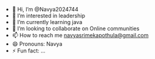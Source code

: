 - 👋 Hi, I’m @Navya2024744
- 👀 I’m interested in leadership
- 🌱 I’m currently learning java
- 💞️ I’m looking to collaborate on Online communities
- 📫 How to reach me navyasrimekapothula@gmail.com
- 😄 Pronouns: Navya
- ⚡ Fun fact: ...

<!---
Navya2024744/Navya2024744 is a ✨ special ✨ repository because its `README.md` (this file) appears on your GitHub profile.
You can click the Preview link to take a look at your changes.
--->
